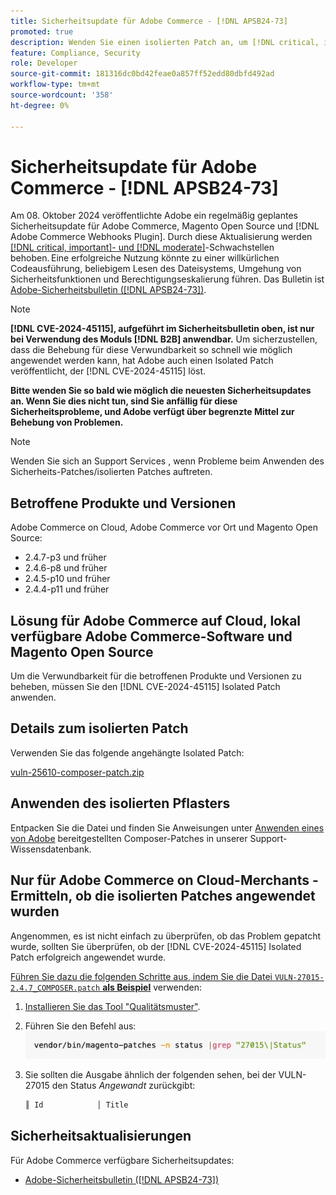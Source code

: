 ```yaml
---
title: Sicherheitsupdate für Adobe Commerce - [!DNL APSB24-73]
promoted: true
description: Wenden Sie einen isolierten Patch an, um [!DNL critical, important, and moderate vulnerabilities] für Adobe Commerce 2.4.7-p3, 2.4.6-p8, 2.4.5-p10, 2.4.4-p11 und frühere Versionsinstanzen zu beheben, die nur das [!DNL B2B] Modul ausführen.
feature: Compliance, Security
role: Developer
source-git-commit: 181316dc0bd42feae0a857ff52edd80dbfd492ad
workflow-type: tm+mt
source-wordcount: '358'
ht-degree: 0%

---
```


# Sicherheitsupdate für Adobe Commerce - [!DNL APSB24-73]

Am 08. Oktober 2024 veröffentlichte Adobe ein regelmäßig geplantes Sicherheitsupdate für Adobe Commerce, Magento Open Source und [!DNL Adobe Commerce Webhooks Plugin].
Durch diese Aktualisierung werden [[!DNL critical, important]- und  [!DNL moderate]](https://helpx.adobe.com/security/severity-ratings.html)-Schwachstellen behoben. Eine erfolgreiche Nutzung könnte zu einer willkürlichen Codeausführung, beliebigem Lesen des Dateisystems, Umgehung von Sicherheitsfunktionen und Berechtigungseskalierung führen. Das Bulletin ist [Adobe-Sicherheitsbulletin ([!DNL APSB24-73])](https://helpx.adobe.com/security/products/magento/apsb24-73.html).

>[!NOTE]
>
>**[!DNL CVE-2024-45115], aufgeführt im Sicherheitsbulletin oben, ist nur bei Verwendung des Moduls [!DNL B2B] anwendbar.** Um sicherzustellen, dass die Behebung für diese Verwundbarkeit so schnell wie möglich angewendet werden kann, hat Adobe auch einen Isolated Patch veröffentlicht, der [!DNL CVE-2024-45115] löst.

**Bitte wenden Sie so bald wie möglich die neuesten Sicherheitsupdates an. Wenn Sie dies nicht tun, sind Sie anfällig für diese Sicherheitsprobleme, und Adobe verfügt über begrenzte Mittel zur Behebung von Problemen.**

>[!NOTE]
>
>Wenden Sie sich an Support Services , wenn Probleme beim Anwenden des Sicherheits-Patches/isolierten Patches auftreten.

## Betroffene Produkte und Versionen

Adobe Commerce on Cloud, Adobe Commerce vor Ort und Magento Open Source:

* 2.4.7-p3 und früher
* 2.4.6-p8 und früher
* 2.4.5-p10 und früher
* 2.4.4-p11 und früher

## Lösung für Adobe Commerce auf Cloud, lokal verfügbare Adobe Commerce-Software und Magento Open Source

Um die Verwundbarkeit für die betroffenen Produkte und Versionen zu beheben, müssen Sie den [!DNL CVE-2024-45115] Isolated Patch anwenden.

## Details zum isolierten Patch

Verwenden Sie das folgende angehängte Isolated Patch:

[vuln-25610-composer-patch.zip](assets/vuln-25610-composer-patch.zip)

## Anwenden des isolierten Pflasters

Entpacken Sie die Datei und finden Sie Anweisungen unter [Anwenden eines von Adobe](https://experienceleague.adobe.com/docs/commerce-knowledge-base/kb/how-to/how-to-apply-a-composer-patch-provided-by-magento.html) bereitgestellten Composer-Patches in unserer Support-Wissensdatenbank.

## Nur für Adobe Commerce on Cloud-Merchants - Ermitteln, ob die isolierten Patches angewendet wurden

Angenommen, es ist nicht einfach zu überprüfen, ob das Problem gepatcht wurde, sollten Sie überprüfen, ob der [!DNL CVE-2024-45115] Isolated Patch erfolgreich angewendet wurde.

<u>Führen Sie dazu die folgenden Schritte aus, indem Sie die Datei `VULN-27015-2.4.7_COMPOSER.patch` **als Beispiel**</u> verwenden:

1. [Installieren Sie das Tool &quot;Qualitätsmuster&quot;](https://experienceleague.adobe.com/docs/commerce-operations/tools/quality-patches-tool/usage.html).
1. Führen Sie den Befehl aus:<br>
   ![cve-2024-34102-tell-if-patch-apply-code](assets/cve-2024-34102-tell-if-patch-applied-code.png)
1. Sie sollten die Ausgabe ähnlich der folgenden sehen, bei der VULN-27015 den Status *Angewandt* zurückgibt:

   ```bash
   ║ Id            │ Title                                                        │ Category        │ Origin                 │ Status      │ Details                                          ║ ║ N/A           │ ../m2-hotfixes/VULN-27015-2.4.7_COMPOSER_patch.patch      │ Other           │ Local                  │ Applied     │ Patch type: Custom                                
   ```

<!-- For Step 2:
     ```bash
    vendor/bin/magento-patches -n status |grep "27015\|Status"
     ```
-->

## Sicherheitsaktualisierungen

Für Adobe Commerce verfügbare Sicherheitsupdates:

* [Adobe-Sicherheitsbulletin ([!DNL APSB24-73])](https://helpx.adobe.com/security/products/magento/apsb24-73.html)
